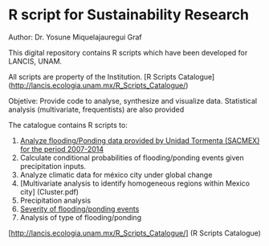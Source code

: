 # R script for Sustainability Research

 Author: Dr. Yosune Miquelajauregui Graf
 
 This digital repository contains R scripts which have been developed for LANCIS, UNAM. 

 All scripts are property of the Institution.
 [R Scripts Catalogue] (http://lancis.ecologia.unam.mx/R_Scripts_Catalogue/)

 Objetive: Provide code to analyse, synthesize and visualize data. Statistical analysis (multivariate, frequentists) are also provided

 The catalogue contains R scripts to:

 1. [Analyze flooding/Ponding data provided by Unidad Tormenta (SACMEX) for the period 2007-2014](PondingAnalysis.pdf)
 2. Calculate conditional probabilities of flooding/ponding events given precipitation inputs.
 3. Analyze climatic data for méxico city under global change
 4. [Multivariate analysis to identify homogeneous regions within Mexico city] (Cluster.pdf)
 5. Precipitation analysis
 6. [Severity of flooding/ponding events](SeverityIndices.pdf)
 7. Analysis of type of flooding/ponding




[http://lancis.ecologia.unam.mx/R_Scripts_Catalogue/] (R Scripts Catalogue)
